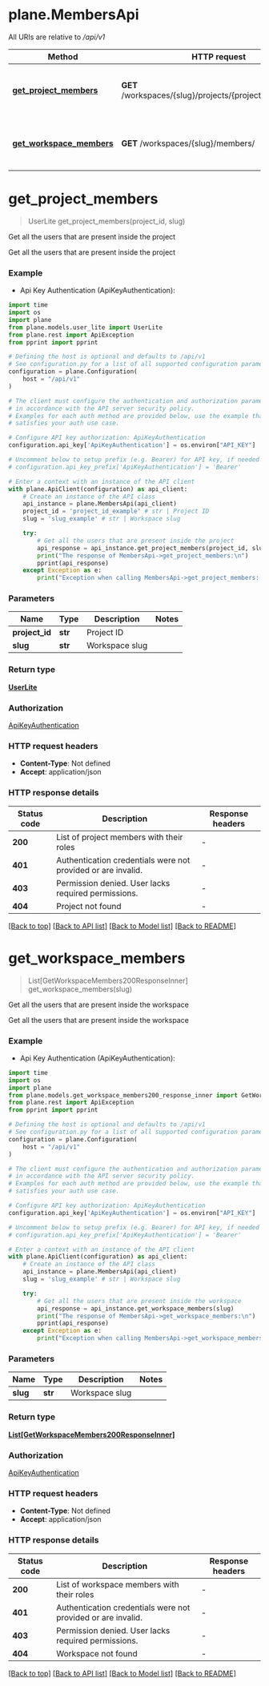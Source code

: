 # plane.MembersApi

All URIs are relative to */api/v1*

Method | HTTP request | Description
------------- | ------------- | -------------
[**get_project_members**](MembersApi.md#get_project_members) | **GET** /workspaces/{slug}/projects/{project_id}/members/ | Get all the users that are present inside the project
[**get_workspace_members**](MembersApi.md#get_workspace_members) | **GET** /workspaces/{slug}/members/ | Get all the users that are present inside the workspace


# **get_project_members**
> UserLite get_project_members(project_id, slug)

Get all the users that are present inside the project

Get all the users that are present inside the project

### Example

* Api Key Authentication (ApiKeyAuthentication):
```python
import time
import os
import plane
from plane.models.user_lite import UserLite
from plane.rest import ApiException
from pprint import pprint

# Defining the host is optional and defaults to /api/v1
# See configuration.py for a list of all supported configuration parameters.
configuration = plane.Configuration(
    host = "/api/v1"
)

# The client must configure the authentication and authorization parameters
# in accordance with the API server security policy.
# Examples for each auth method are provided below, use the example that
# satisfies your auth use case.

# Configure API key authorization: ApiKeyAuthentication
configuration.api_key['ApiKeyAuthentication'] = os.environ["API_KEY"]

# Uncomment below to setup prefix (e.g. Bearer) for API key, if needed
# configuration.api_key_prefix['ApiKeyAuthentication'] = 'Bearer'

# Enter a context with an instance of the API client
with plane.ApiClient(configuration) as api_client:
    # Create an instance of the API class
    api_instance = plane.MembersApi(api_client)
    project_id = 'project_id_example' # str | Project ID
    slug = 'slug_example' # str | Workspace slug

    try:
        # Get all the users that are present inside the project
        api_response = api_instance.get_project_members(project_id, slug)
        print("The response of MembersApi->get_project_members:\n")
        pprint(api_response)
    except Exception as e:
        print("Exception when calling MembersApi->get_project_members: %s\n" % e)
```



### Parameters

Name | Type | Description  | Notes
------------- | ------------- | ------------- | -------------
 **project_id** | **str**| Project ID | 
 **slug** | **str**| Workspace slug | 

### Return type

[**UserLite**](UserLite.md)

### Authorization

[ApiKeyAuthentication](../README.md#ApiKeyAuthentication)

### HTTP request headers

 - **Content-Type**: Not defined
 - **Accept**: application/json

### HTTP response details
| Status code | Description | Response headers |
|-------------|-------------|------------------|
**200** | List of project members with their roles |  -  |
**401** | Authentication credentials were not provided or are invalid. |  -  |
**403** | Permission denied. User lacks required permissions. |  -  |
**404** | Project not found |  -  |

[[Back to top]](#) [[Back to API list]](../README.md#documentation-for-api-endpoints) [[Back to Model list]](../README.md#documentation-for-models) [[Back to README]](../README.md)

# **get_workspace_members**
> List[GetWorkspaceMembers200ResponseInner] get_workspace_members(slug)

Get all the users that are present inside the workspace

Get all the users that are present inside the workspace

### Example

* Api Key Authentication (ApiKeyAuthentication):
```python
import time
import os
import plane
from plane.models.get_workspace_members200_response_inner import GetWorkspaceMembers200ResponseInner
from plane.rest import ApiException
from pprint import pprint

# Defining the host is optional and defaults to /api/v1
# See configuration.py for a list of all supported configuration parameters.
configuration = plane.Configuration(
    host = "/api/v1"
)

# The client must configure the authentication and authorization parameters
# in accordance with the API server security policy.
# Examples for each auth method are provided below, use the example that
# satisfies your auth use case.

# Configure API key authorization: ApiKeyAuthentication
configuration.api_key['ApiKeyAuthentication'] = os.environ["API_KEY"]

# Uncomment below to setup prefix (e.g. Bearer) for API key, if needed
# configuration.api_key_prefix['ApiKeyAuthentication'] = 'Bearer'

# Enter a context with an instance of the API client
with plane.ApiClient(configuration) as api_client:
    # Create an instance of the API class
    api_instance = plane.MembersApi(api_client)
    slug = 'slug_example' # str | Workspace slug

    try:
        # Get all the users that are present inside the workspace
        api_response = api_instance.get_workspace_members(slug)
        print("The response of MembersApi->get_workspace_members:\n")
        pprint(api_response)
    except Exception as e:
        print("Exception when calling MembersApi->get_workspace_members: %s\n" % e)
```



### Parameters

Name | Type | Description  | Notes
------------- | ------------- | ------------- | -------------
 **slug** | **str**| Workspace slug | 

### Return type

[**List[GetWorkspaceMembers200ResponseInner]**](GetWorkspaceMembers200ResponseInner.md)

### Authorization

[ApiKeyAuthentication](../README.md#ApiKeyAuthentication)

### HTTP request headers

 - **Content-Type**: Not defined
 - **Accept**: application/json

### HTTP response details
| Status code | Description | Response headers |
|-------------|-------------|------------------|
**200** | List of workspace members with their roles |  -  |
**401** | Authentication credentials were not provided or are invalid. |  -  |
**403** | Permission denied. User lacks required permissions. |  -  |
**404** | Workspace not found |  -  |

[[Back to top]](#) [[Back to API list]](../README.md#documentation-for-api-endpoints) [[Back to Model list]](../README.md#documentation-for-models) [[Back to README]](../README.md)

